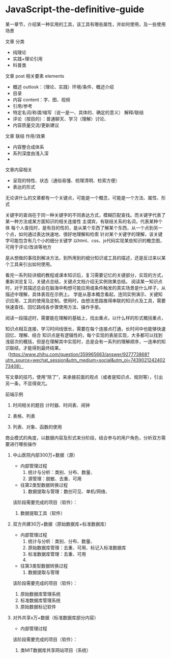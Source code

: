 # JavaScript-the-definitive-guide


某一章节，介绍某一种实用的工具，该工具有哪些属性，并如何使用，及一些使用场景

文章 分类
- 纯理论
- 实践+理论引用
- 科普类

文章 post 相关要素 elements
- 概述 outlook：（理论、实践）环境/条件、概述介绍
- 目录
- 内容 content：字、图、视频
- 引用/参考
- 特定名词/称谓/缩写（说一是一、具体的、确定的意义）  解释/联结
- 评论（按目的）：普通聊天、学习（理解）讨论、
- 内容质量交流/更新建议


文章 联结 作用/效果
- 内容整合成体系
- 系列深度由浅入深
- 


文章内容相关
- 呈现的特性、状态（通俗易懂、梳理清明、检索方便）
- 表达的形式

无论讲什么的文章都有一个关键点，可能是一个概念，可能是一个方法、属性、形式

关键字的查询在于同一种关键字的不同表达方式，模糊匹配查找。而关键字代表了某一种方法或某方面知识的相关连接性
主谓宾，有联结关系的名词，代表某种个体
每个人查找时，是有目的性的，是从某个东西了解某个东西，从一个点到另一个点，如何通过表达快速地、很好地理解和检索
针对某个关键字的理解，该关键字可能包含有几个小的细分关键字
以html、css、js代码实现某些知识的概念图，可用于评论/改进等地方

是从想做的事找到解决方法，到所用到的细分知识或工具的描述，还是反过来以某个工具来引出如何使用。

看完一系列较详细的教程或课本知识后，复习需要记忆的关键部分，实现的方式，重新浏览复习，关键点总结，关键点文档介绍无实例效果总结。
阅读某一知识点时，对于其描述总会在脑海中构想可能应用或条件触发的真实场景是什么样子，从描述中理解，具体表现在示例上。
学是从基本概念看起，连同实例演示、关键知识应用、工具的使用及定制。使用时，由想法思路推得串联的知识点及工具，需要快速查找、回忆路线各步骤使用方法、操作手册。

阅读一段描述时，需要能在理解的基础上，找出重点，以什么样的形式概括重点，

知识点相互连接，学习时间线很长，需要在每个连接点打通，长时间中也能够快速回忆、理解、结合
知识点是有逻辑性的，每个实现的表层实现，大多都可以找到浅层次的概括，但是在理解其中实现时，总是会有一系列的理解顺序，一连串的知识联结，才能得到最终结果。（https://www.zhihu.com/question/359965663/answer/927773868?utm_source=wechat_session&utm_medium=social&utm_oi=743902124240273408）


写文章的技巧，使用“除了”，来承接前面的观点（或者是知识点、规则等），引出另一条，不显得突兀。


前端示例
1. 时间相关的题目
    计时器、时间表、闹钟

2. 表格、列表

3. 列表、对象、函数的使用
    




商业模式的角度，以数据内容及形式来分阶段，结合参与的用户角色，分析双方需要进行哪些操作

1. 中山医院内部300万+数据（源）
    - 内部管理过程
        1. 统计与分析：类别、分布、数量、
        2. 源管理：脱敏、去重、可用
    - 往第2类型数据转换过程
        1. 数据提取与管理：数创可见、单机/网络、

    该阶段需要完成的项目（软件）：
    1. 数据提取工具（软件）

2. 双方共建30万+数据（原始数据库+标准数据库）
    - 内部管理过程
        1. 统计与分析：类别、分布、数量、
        2. 原始数据库管理：去重、可用、标记入标准数据库
        3. 标准数据库管理：去重、可用
        4. 
    - 往第3类型数据转换过程
        1. 数据提取与管理

    该阶段需要完成的项目（软件）：
    1. 原始数据库管理系统
    2. 标准数据库管理系统
    3. 原始数据标记软件

3. 对外共享x万+数据（标准数据库部分内容）
    - 内部管理过程

    该阶段需要完成的项目（软件）：
    1. 类MIT数据库共享网站项目（系统）


















